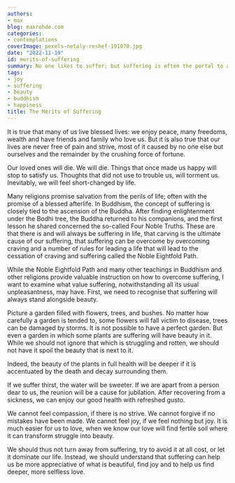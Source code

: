 ```yaml
---
authors:
- max
blog: maxrohde.com
categories:
- contemplations
coverImage: pexels-netaly-reshef-191070.jpg
date: "2022-11-19"
id: merits-of-suffering
summary: No one likes to suffer; but suffering is often the portal to a richer life.
tags:
- joy
- suffering
- beauty
- buddhism
- happiness
title: The Merits of Suffering
---
```


It is true that many of us live blessed lives: we enjoy peace, many freedoms, wealth and have friends and family who love us. But it is also true that our lives are never free of pain and strive, most of it caused by no one else but ourselves and the remainder by the crushing force of fortune.

Our loved ones will die. We will die. Things that once made us happy will stop to satisfy us. Thoughts that did not use to trouble us, will torment us. Inevitably, we will feel short-changed by life.

Many religions promise salvation from the perils of life; often with the promise of a blessed afterlife. In Buddhism, the concept of suffering is closely tied to the ascension of the Buddha. After finding enlightenment under the Bodhi tree, the Buddha returned to his companions, and the first lesson he shared concerned the so-called Four Noble Truths. These are that there is and will always be suffering in life, that carving is the ultimate cause of our suffering, that suffering can be overcome by overcoming craving and a number of rules for leading a life that will lead to the cessation of craving and suffering called the Noble Eightfold Path.

While the Noble Eightfold Path and many other teachings in Buddhism and other religions provide valuable instruction on how to overcome suffering, I want to examine what value suffering, notwithstanding all its usual unpleasantness, may have. First, we need to recognise that suffering will always stand alongside beauty.

Picture a garden filled with flowers, trees, and bushes. No matter how carefully a garden is tended to, some flowers will fall victim to disease, trees can be damaged by storms. It is not possible to have a perfect garden. But even a garden in which some plants are suffering will have beauty in it. While we should not ignore that which is struggling and rotten, we should not have it spoil the beauty that is next to it.

Indeed, the beauty of the plants in full health will be deeper if it is accentuated by the death and decay surrounding them.

If we suffer thirst, the water will be sweeter. If we are apart from a person dear to us, the reunion will be a cause for jubilation. After recovering from a sickness, we can enjoy our good health with refreshed gusto.

We cannot feel compassion, if there is no strive. We cannot forgive if no mistakes have been made. We cannot feel joy, if we feel nothing but joy. It is much easier for us to love, when we know our love will find fertile soil where it can transform struggle into beauty.

We should thus not turn away from suffering, try to avoid it at all cost, or let it dominate our life. Instead, we should understand that suffering can help us be more appreciative of what is beautiful, find joy and to help us find deeper, more selfless love.